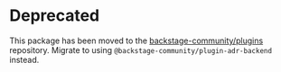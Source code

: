 # Deprecated

This package has been moved to the [backstage-community/plugins](https://github.com/backstage/community-plugins) repository. Migrate to using `@backstage-community/plugin-adr-backend` instead.
